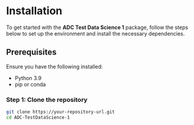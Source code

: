 # Installation

To get started with the **ADC Test Data Science 1** package, follow the steps below to set up the environment and install the necessary dependencies.

## Prerequisites

Ensure you have the following installed:

- Python 3.9
- pip or conda

### Step 1: Clone the repository

```bash
git clone https://your-repository-url.git
cd ADC-TestDataScience-1

